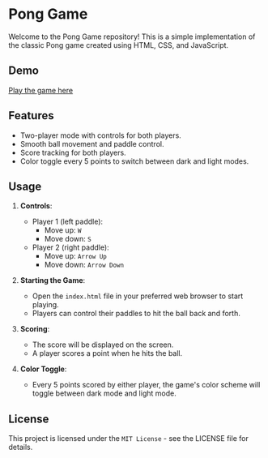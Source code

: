# Pong Game

Welcome to the Pong Game repository! This is a simple implementation of the classic Pong game created using HTML, CSS, and JavaScript.

## Demo
[Play the game here](https://romainboiret.github.io/Pong.html/)

## Features
- Two-player mode with controls for both players.
- Smooth ball movement and paddle control.
- Score tracking for both players.
- Color toggle every 5 points to switch between dark and light modes.

## Usage
1. **Controls**:
   - Player 1 (left paddle):
     - Move up: `W`
     - Move down: `S`
   - Player 2 (right paddle):
     - Move up: `Arrow Up`
     - Move down: `Arrow Down`

2. **Starting the Game**:
   - Open the `index.html` file in your preferred web browser to start playing.
   - Players can control their paddles to hit the ball back and forth.

3. **Scoring**:
   - The score will be displayed on the screen.
   - A player scores a point when he hits the ball.

4. **Color Toggle**:
   - Every 5 points scored by either player, the game's color scheme will toggle between dark mode and light mode.

## License
This project is licensed under the `MIT License` - see the LICENSE file for details.
